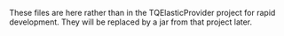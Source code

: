 These files are here rather than in the TQElasticProvider project for rapid development. They will be replaced by a jar from that project later.